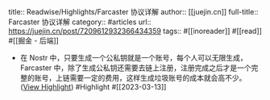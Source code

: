 title:: Readwise/Highlights/Farcaster 协议详解
author:: [[juejin.cn]]
full-title:: Farcaster 协议详解
category:: #articles
url:: https://juejin.cn/post/7209612932366434359
tags:: #[[inoreader]] #[[read]] #[[掘金 - 后端]]

- 在 Nostr 中，只要生成一个公私钥就是一个账号，每个人可以无限生成，Farcaster 中，除了生成公私钥还需要去链上注册，注册完成之后才是一个完整的账号，上链需要一定的费用，这样生成垃圾账号的成本就会高不少。 ([View Highlight](https://read.readwise.io/read/01gvch8x28wywqeb5twh7j5c42)) #Highlight #[[2023-03-13]]